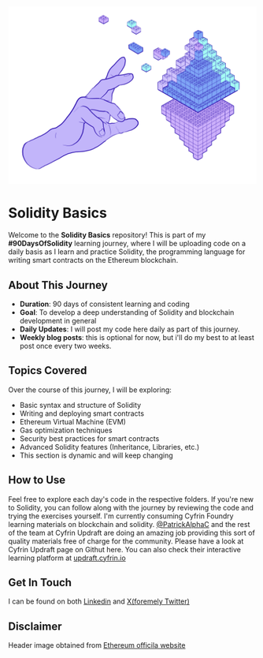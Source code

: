 ![Alt text](developers-eth-blocks.62390e1a.png)

# Solidity Basics

Welcome to the **Solidity Basics** repository! This is part of my **#90DaysOfSolidity** learning journey, where I will be uploading code on a daily basis as I learn and practice Solidity, the programming language for writing smart contracts on the Ethereum blockchain.
## About This Journey
- **Duration**: 90 days of consistent learning and coding
- **Goal**: To develop a deep understanding of Solidity and blockchain development in general
- **Daily Updates**: I will post my code here daily as part of this journey.
- **Weekly blog posts**: this is optional for now, but i'll do my best to at least post once every two weeks.
## Topics Covered
Over the course of this journey, I will be exploring:
- Basic syntax and structure of Solidity
- Writing and deploying smart contracts
- Ethereum Virtual Machine (EVM)
- Gas optimization techniques
- Security best practices for smart contracts
- Advanced Solidity features (Inheritance, Libraries, etc.)
- This section is dynamic and will keep changing
## How to Use
Feel free to explore each day's code in the respective folders. If you're new to Solidity, you can follow along with the journey by reviewing the code and trying the exercises yourself.
I'm currently consuming Cyfrin Foundry learning materials on blockchain and solidity. [@PatrickAlphaC](https://github.com/patrickalphac) and the rest of the team at Cyfrin Updraft are doing an amazing job providing this sort of quality materials free of charge for the community. 
Please have a look at Cyfrin Updraft page on Githut here. You can also check their interactive learning platform at [updraft.cyfrin.io](https://updraft.cyfrin.io)
## Get In Touch
I can be found on both [Linkedin](https://www.linkedin.com/in/tamiromara/) and [X(foremely Twitter)](https://x.com/tamiromara)

## Disclaimer
Header image obtained from [Ethereum officila website](https://ethereum.org/en/assets/)

